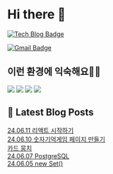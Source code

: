 # Hi there 👋

[![Tech Blog Badge](http://img.shields.io/badge/tistory-black?style=flat-square&logo=Tistory&link=https://codingpracticenote.tistory.com/)](https://codingpracticenote.tistory.com/)
	
[![Gmail Badge](https://img.shields.io/badge/Gmail-d14836?style=flat-square&logo=Gmail&logoColor=white&link=mailto:tkdrnr1215@gmail.com)](mailto:tkdrnr1215@gmail.com)

## 이런 환경에 익숙해요✍🏼

<img src="https://img.shields.io/badge/CSS3-1572B6?style=flat-square&logo=CSS3&logoColor=white"/> </t>
<img src="https://img.shields.io/badge/HTML5-E34F26?style=flat-square&logo=HTML5&logoColor=white"/> 
<img src="https://img.shields.io/badge/JavaScript-F7DF1E?style=flat-square&logo=JavaScript&logoColor=white"/>
<img src="https://img.shields.io/badge/TypeScript-3178C6?style=flat-square&logo=TypeScript&logoColor=white"/>

## 📕 Latest Blog Posts

<a href=https://codingpracticenote.tistory.com/227>24.06.11 리액트 시작하기</a></br><a href=https://codingpracticenote.tistory.com/226>24.06.10 숫자기억게임 페이지 만들기</a></br><a href=https://codingpracticenote.tistory.com/225>카드 뭉치</a></br><a href=https://codingpracticenote.tistory.com/224>24.06.07 PostgreSQL</a></br><a href=https://codingpracticenote.tistory.com/223>24.06.05 new Set()</a></br>